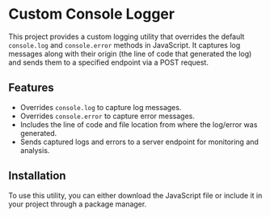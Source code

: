 # Custom Console Logger

This project provides a custom logging utility that overrides the default `console.log` and `console.error` methods in JavaScript. It captures log messages along with their origin (the line of code that generated the log) and sends them to a specified endpoint via a POST request.

## Features

- Overrides `console.log` to capture log messages.
- Overrides `console.error` to capture error messages.
- Includes the line of code and file location from where the log/error was generated.
- Sends captured logs and errors to a server endpoint for monitoring and analysis.

## Installation

To use this utility, you can either download the JavaScript file or include it in your project through a package manager. 
